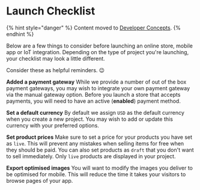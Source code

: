 # Launch Checklist

{% hint style="danger" %}
Content moved to [Developer Concepts](https://www.moltin.com/developer/concepts/getting-started-with-moltin).
{% endhint %}

Below are a few things to consider before launching an online store, mobile app or IoT integration. Depending on the type of project you're launching, your checklist may look a little different.

Consider these as helpful reminders. 😉

**Added a payment gateway** While we provide a number of out of the box payment gateways, you may wish to integrate your own payment gateway via the manual gateway option. Before you launch a store that accepts payments, you will need to have an active \(**enabled**\) payment method.

**Set a default currency** By default we assign `USD` as the default currency when you create a new project. You may wish to add or update this currency with your preferred options.

**Set product prices** Make sure to set a price for your products you have set as `live`. This will prevent any mistakes when selling items for free when they should be paid. You can also set products as `draft` that you don't want to sell immediately. Only `live` products are displayed in your project.

**Export optimised images** You will want to modify the images you deliver to be optimised for mobile. This will reduce the time it takes your visitors to browse pages of your app.


